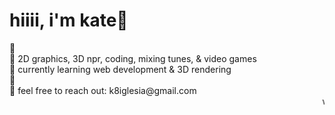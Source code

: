 <h1>hiiii, i'm kate💚</h1>
🍒 <br>
   🍇 2D graphics, 3D npr, coding, mixing tunes, & video games<br>
        🍉 currently learning web development & 3D rendering<br>
             🍊 <br>
💌 feel free to reach out: k8iglesia@gmail.com<br>
<marquee>wheeeeeeeeeeee</marquee>

<!---
k8iglesia/k8iglesia is a ✨ special ✨ repository because its `README.md` (this file) appears on your GitHub profile.
You can click the Preview link to take a look at your changes.
--->
